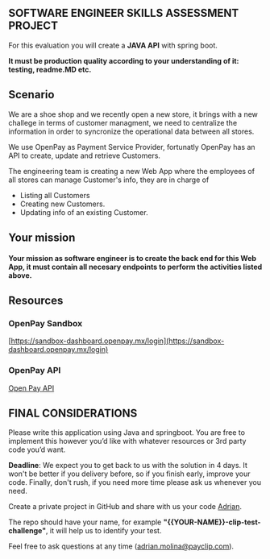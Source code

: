 ## SOFTWARE ENGINEER SKILLS ASSESSMENT PROJECT

For this evaluation you will create a  **JAVA API** with spring boot.

**It must be production quality according to your understanding of it: testing, readme.MD etc.**

## Scenario 
We are a shoe shop and we recently open a new store, it brings with a new challege in terms of customer managment, we need to centralize the information in order to syncronize the operational data between all stores.

We use OpenPay as Payment Service Provider, fortunatly OpenPay has an API to create, update and retrieve Customers. 

The engineering team is creating a new Web App where the employees of all stores can manage Customer's info, they are in charge of 
* Listing all Customers
* Creating new Customers.
* Updating info of an existing Customer.

## Your mission 
#### Your mission as software engineer is to create the back end for this Web App, it must contain all necesary endpoints to perform the activities listed above.

## Resources 

### OpenPay Sandbox
[https://sandbox-dashboard.openpay.mx/login](https://sandbox-dashboard.openpay.mx/login)

### OpenPay API 
[Open Pay API](https://www.openpay.mx/docs/api.html)

## FINAL CONSIDERATIONS
Please write this application using  Java and springboot. You are free to implement this however you’d like with whatever resources or 3rd party code you’d want.

**Deadline**: We expect you to get back to us with the solution in 4 days. It won't be better if you delivery before, so if you finish early, improve your code. Finally, don't rush, if you need more time please ask us whenever you need.

Create a private project in GitHub and share with us your code [Adrian](https://github.com/Adriansillo).

The repo should have your name, for example **"{{YOUR-NAME}}-clip-test-challenge"**, it will help us to identify your test.

Feel free to ask questions at any time (adrian.molina@payclip.com).
